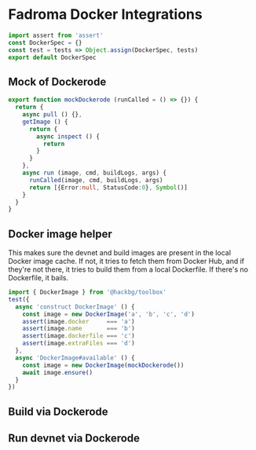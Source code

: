 # Fadroma Docker Integrations

```typescript
import assert from 'assert'
const DockerSpec = {}
const test = tests => Object.assign(DockerSpec, tests)
export default DockerSpec
```

## Mock of Dockerode

```typescript
export function mockDockerode (runCalled = () => {}) {
  return {
    async pull () {},
    getImage () {
      return {
        async inspect () {
          return
        }
      }
    },
    async run (image, cmd, buildLogs, args) {
      runCalled(image, cmd, buildLogs, args)
      return [{Error:null, StatusCode:0}, Symbol()]
    }
  }
}
```

## Docker image helper

This makes sure the devnet and build images are present
in the local Docker image cache. If not, it tries to fetch
them from Docker Hub, and if they're not there, it tries to
build them from a local Dockerfile. If there's no Dockerfile,
it bails.

```typescript
import { DockerImage } from '@hackbg/toolbox'
test({
  async 'construct DockerImage' () {
    const image = new DockerImage('a', 'b', 'c', 'd')
    assert(image.docker     === 'a')
    assert(image.name       === 'b')
    assert(image.dockerfile === 'c')
    assert(image.extraFiles === 'd')
  },
  async 'DockerImage#available' () {
    const image = new DockerImage(mockDockerode())
    await image.ensure()
  }
})
```

## Build via Dockerode

## Run devnet via Dockerode
